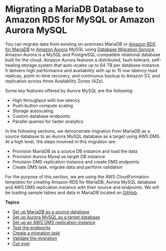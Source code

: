 # Migrating a MariaDB Database to Amazon RDS for MySQL or Amazon Aurora MySQL<a name="chap-mariadb2auroramysql"></a>

You can migrate data from existing on\-premises MariaDB or [Amazon RDS for MariaDB](https://aws.amazon.com/rds/mariadb/?nc=sn&loc=3&dn=4) to [Amazon Aurora](https://aws.amazon.com/rds/aurora/) MySQL using [Database Migration Service](https://aws.amazon.com/dms/)\. Amazon Aurora is a MySQL and PostgreSQL\-compatible relational database built for the cloud\. Amazon Aurora features a distributed, fault\-tolerant, self\-healing storage system that auto\-scales up to 64 TB per database instance\. It delivers high performance and availability with up to 15 low\-latency read replicas, point\-in\-time recovery, and continuous backup to Amazon S3, and replication across three Availability Zones \(AZs\)\.

Some key features offered by Aurora MySQL are the following:
+ High throughput with low latency
+ Push\-button compute scaling
+ Storage autoscaling
+ Custom database endpoints
+ Parallel queries for faster analytics

In the following sections, we demonstrate migration from MariaDB as a source database to an Aurora MySQL database as a target using AWS DMS\. At a high level, the steps involved in this migration are:
+ Provision MariaDB as a source DB instance and load the data
+ Provision Aurora Mysql as target DB instance
+ Provision DMS replication instance and create DMS endpoints
+ Create DMS task, migrate data and perform validation

For the purpose of this section, we are using the AWS CloudFormation templates for creating Amazon RDS for MariaDB, Aurora MySQL database and AWS DMS replication instance with their source and endpoints\. We will be loading sample tables and data in MariaDB located on [GitHub](https://github.com/aws-samples/aws-database-migration-samples)\.

**Topics**
+ [Set up MariaDB as a source database](chap-mariadb2auroramysql.provisioningmariadb.md)
+ [Set up Aurora MySQL as a target database](chap-mariadb2auroramysql.provisioningauroramysql.md)
+ [Set up an AWS DMS replication instance](chap-mariadb2auroramysql.provisioningdms.md)
+ [Test the endpoints](chap-mariadb2auroramysql.testendpoints.md)
+ [Create a migration task](chap-mariadb2auroramysql.createtask.md)
+ [Validate the migration](chap-mariadb2auroramysql.validate.md)
+ [Cut over](chap-mariadb2auroramysql.cutover.md)